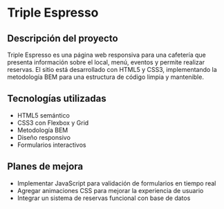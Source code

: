 # Triple Espresso

## Descripción del proyecto

Triple Espresso es una página web responsiva para una cafetería que presenta información sobre el local, menú, eventos y permite realizar reservas. El sitio está desarrollado con HTML5 y CSS3, implementando la metodología BEM para una estructura de código limpia y mantenible.

## Tecnologías utilizadas

- HTML5 semántico
- CSS3 con Flexbox y Grid
- Metodología BEM
- Diseño responsivo
- Formularios interactivos

## Planes de mejora

- Implementar JavaScript para validación de formularios en tiempo real
- Agregar animaciones CSS para mejorar la experiencia de usuario
- Integrar un sistema de reservas funcional con base de datos
